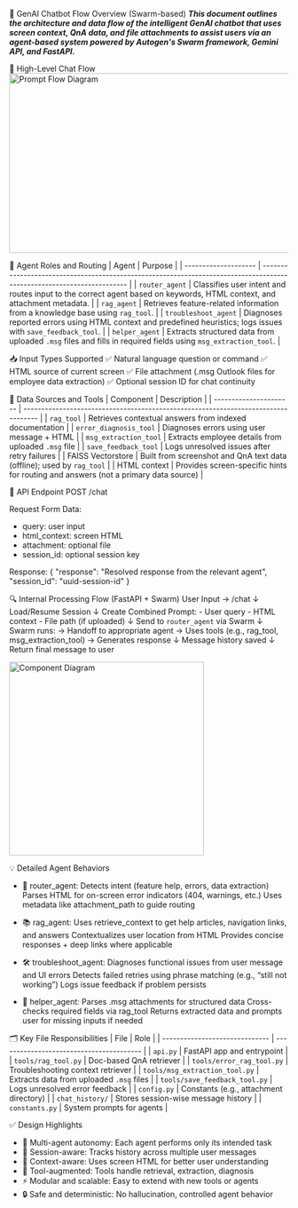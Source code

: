 🧠 GenAI Chatbot Flow Overview (Swarm-based)
***This document outlines the architecture and data flow of the intelligent GenAI chatbot that uses screen context, QnA data, and file attachments to assist users via an agent-based system powered by Autogen's Swarm framework, Gemini API, and FastAPI.***

🔁 High-Level Chat Flow
<img width="584" height="324" alt="Prompt Flow Diagram" src="https://github.com/user-attachments/assets/819e7815-9941-4afa-8792-de63ed734429" />


🤖 Agent Roles and Routing
| Agent                | Purpose                                                                                                                |
| -------------------- | ---------------------------------------------------------------------------------------------------------------------- |
| `router_agent`       | Classifies user intent and routes input to the correct agent based on keywords, HTML context, and attachment metadata. |
| `rag_agent`          | Retrieves feature-related information from a knowledge base using `rag_tool`.                                          |
| `troubleshoot_agent` | Diagnoses reported errors using HTML context and predefined heuristics; logs issues with `save_feedback_tool`.         |
| `helper_agent`       | Extracts structured data from uploaded `.msg` files and fills in required fields using `msg_extraction_tool`.          |

📥 Input Types Supported
✅ Natural language question or command
✅ HTML source of current screen
✅ File attachment (.msg Outlook files for employee data extraction)
✅ Optional session ID for chat continuity

🧱 Data Sources and Tools
| Component              | Description                                                                        |
| ---------------------- | ---------------------------------------------------------------------------------- |
| `rag_tool`             | Retrieves contextual answers from indexed documentation                            |
| `error_diagnosis_tool` | Diagnoses errors using user message + HTML                                         |
| `msg_extraction_tool`  | Extracts employee details from uploaded `.msg` file                                |
| `save_feedback_tool`   | Logs unresolved issues after retry failures                                        |
| FAISS Vectorstore      | Built from screenshot and QnA text data (offline); used by `rag_tool`              |
| HTML context           | Provides screen-specific hints for routing and answers (not a primary data source) |

📡 API Endpoint
POST /chat

Request Form Data:
- query: user input
- html_context: screen HTML
- attachment: optional file
- session_id: optional session key

Response:
{
  "response": "Resolved response from the relevant agent",
  "session_id": "uuid-session-id"
}

🔍 Internal Processing Flow (FastAPI + Swarm)
User Input → /chat
    ↓
Load/Resume Session
    ↓
Create Combined Prompt:
    - User query
    - HTML context
    - File path (if uploaded)
    ↓
Send to `router_agent` via Swarm
    ↓
Swarm runs:
    → Handoff to appropriate agent
        → Uses tools (e.g., rag_tool, msg_extraction_tool)
        → Generates response
    ↓
Message history saved
    ↓
Return final message to user

<img width="351" height="349" alt="Component Diagram" src="https://github.com/user-attachments/assets/1c35277d-d237-4cd9-9e18-458ab83f22ae" />


💡 Detailed Agent Behaviors
- 🧭 router_agent:
Detects intent (feature help, errors, data extraction)
Parses HTML for on-screen error indicators (404, warnings, etc.)
Uses metadata like attachment_path to guide routing

- 📚 rag_agent:
Uses retrieve_context to get help articles, navigation links, and answers
Contextualizes user location from HTML
Provides concise responses + deep links where applicable

- 🛠️ troubleshoot_agent:
Diagnoses functional issues from user message and UI errors
Detects failed retries using phrase matching (e.g., “still not working”)
Logs issue feedback if problem persists

- 📩 helper_agent:
Parses .msg attachments for structured data
Cross-checks required fields via rag_tool
Returns extracted data and prompts user for missing inputs if needed

🗂️ Key File Responsibilities
| File                           | Role                                     |
| ------------------------------ | ---------------------------------------- |
| `api.py`                       | FastAPI app and entrypoint               |
| `tools/rag_tool.py`            | Doc-based QnA retriever                  |
| `tools/error_rag_tool.py`      | Troubleshooting context retriever        |
| `tools/msg_extraction_tool.py` | Extracts data from uploaded `.msg` files |
| `tools/save_feedback_tool.py`  | Logs unresolved error feedback           |
| `config.py`                    | Constants (e.g., attachment directory)   |
| `chat_history/`                | Stores session-wise message history      |
| `constants.py`                 | System prompts for agents                |

✅ Design Highlights
- 🤖 Multi-agent autonomy: Each agent performs only its intended task
- 🔁 Session-aware: Tracks history across multiple user messages
- 🧠 Context-aware: Uses screen HTML for better user understanding
- 📂 Tool-augmented: Tools handle retrieval, extraction, diagnosis
- ⚡ Modular and scalable: Easy to extend with new tools or agents
- 🔒 Safe and deterministic: No hallucination, controlled agent behavior

